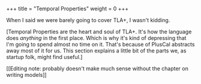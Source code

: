 +++
title = "Temporal Properties"
weight = 0
+++

When I said we were barely going to cover TLA+, I wasn't kidding.

[Temporal Properties are the heart and soul of TLA+. It's how the language does _anything_ in the first place. Which is why it's kind of depressing that I'm going to spend almost no time on it. That's because of PlusCal abstracts away most of it for us. This section explains a little bit of the parts we, as startup folk, might find useful.]

[[Editing note: probably doesn't make much sense without the chapter on writing models]]
